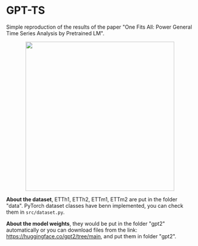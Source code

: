 # GPT-TS
Simple reproduction of the results of the paper "One Fits All: Power General Time Series Analysis by Pretrained LM".

<div align=center> <image src="./assets/struct.png" width="400px"> </div>


**About the dataset**, ETTh1, ETTh2, ETTm1, ETTm2 are put in the folder "data". PyTorch dataset classes have benn implemented, you can check them in `src/dataset.py`.

**About the model weights**, they would be put in the folder "gpt2" automatically or you can download files from the link: https://huggingface.co/gpt2/tree/main, and put them in folder "gpt2".
